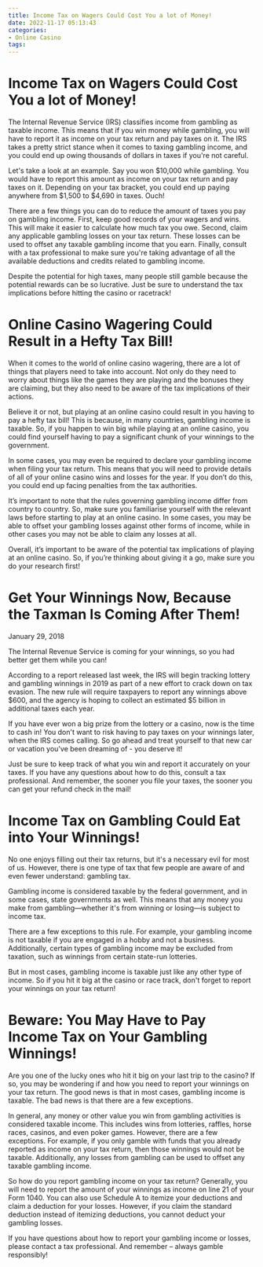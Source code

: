 ```yaml
---
title: Income Tax on Wagers Could Cost You a lot of Money!
date: 2022-11-17 05:13:43
categories:
- Online Casino
tags:
---
```



#  Income Tax on Wagers Could Cost You a lot of Money!

The Internal Revenue Service (IRS) classifies income from gambling as taxable income. This means that if you win money while gambling, you will have to report it as income on your tax return and pay taxes on it. The IRS takes a pretty strict stance when it comes to taxing gambling income, and you could end up owing thousands of dollars in taxes if you're not careful.

Let's take a look at an example. Say you won $10,000 while gambling. You would have to report this amount as income on your tax return and pay taxes on it. Depending on your tax bracket, you could end up paying anywhere from $1,500 to $4,690 in taxes. Ouch!

There are a few things you can do to reduce the amount of taxes you pay on gambling income. First, keep good records of your wagers and wins. This will make it easier to calculate how much tax you owe. Second, claim any applicable gambling losses on your tax return. These losses can be used to offset any taxable gambling income that you earn. Finally, consult with a tax professional to make sure you're taking advantage of all the available deductions and credits related to gambling income.

Despite the potential for high taxes, many people still gamble because the potential rewards can be so lucrative. Just be sure to understand the tax implications before hitting the casino or racetrack!

#  Online Casino Wagering Could Result in a Hefty Tax Bill!

When it comes to the world of online casino wagering, there are a lot of things that players need to take into account. Not only do they need to worry about things like the games they are playing and the bonuses they are claiming, but they also need to be aware of the tax implications of their actions.

Believe it or not, but playing at an online casino could result in you having to pay a hefty tax bill! This is because, in many countries, gambling income is taxable. So, if you happen to win big while playing at an online casino, you could find yourself having to pay a significant chunk of your winnings to the government.

In some cases, you may even be required to declare your gambling income when filing your tax return. This means that you will need to provide details of all of your online casino wins and losses for the year. If you don’t do this, you could end up facing penalties from the tax authorities.

It’s important to note that the rules governing gambling income differ from country to country. So, make sure you familiarise yourself with the relevant laws before starting to play at an online casino. In some cases, you may be able to offset your gambling losses against other forms of income, while in other cases you may not be able to claim any losses at all.

Overall, it’s important to be aware of the potential tax implications of playing at an online casino. So, if you’re thinking about giving it a go, make sure you do your research first!

#  Get Your Winnings Now, Because the Taxman Is Coming After Them!

January 29, 2018

The Internal Revenue Service is coming for your winnings, so you had better get them while you can!

According to a report released last week, the IRS will begin tracking lottery and gambling winnings in 2019 as part of a new effort to crack down on tax evasion. The new rule will require taxpayers to report any winnings above $600, and the agency is hoping to collect an estimated $5 billion in additional taxes each year.

If you have ever won a big prize from the lottery or a casino, now is the time to cash in! You don't want to risk having to pay taxes on your winnings later, when the IRS comes calling. So go ahead and treat yourself to that new car or vacation you've been dreaming of - you deserve it!

Just be sure to keep track of what you win and report it accurately on your taxes. If you have any questions about how to do this, consult a tax professional. And remember, the sooner you file your taxes, the sooner you can get your refund check in the mail!

#  Income Tax on Gambling Could Eat into Your Winnings!

No one enjoys filling out their tax returns, but it's a necessary evil for most of us. However, there is one type of tax that few people are aware of and even fewer understand: gambling tax.

Gambling income is considered taxable by the federal government, and in some cases, state governments as well. This means that any money you make from gambling—whether it's from winning or losing—is subject to income tax.

There are a few exceptions to this rule. For example, your gambling income is not taxable if you are engaged in a hobby and not a business. Additionally, certain types of gambling income may be excluded from taxation, such as winnings from certain state-run lotteries.

But in most cases, gambling income is taxable just like any other type of income. So if you hit it big at the casino or race track, don't forget to report your winnings on your tax return!

#  Beware: You May Have to Pay Income Tax on Your Gambling Winnings!

Are you one of the lucky ones who hit it big on your last trip to the casino? If so, you may be wondering if and how you need to report your winnings on your tax return. The good news is that in most cases, gambling income is taxable. The bad news is that there are a few exceptions.

In general, any money or other value you win from gambling activities is considered taxable income. This includes wins from lotteries, raffles, horse races, casinos, and even poker games. However, there are a few exceptions. For example, if you only gamble with funds that you already reported as income on your tax return, then those winnings would not be taxable. Additionally, any losses from gambling can be used to offset any taxable gambling income.

So how do you report gambling income on your tax return? Generally, you will need to report the amount of your winnings as income on line 21 of your Form 1040. You can also use Schedule A to itemize your deductions and claim a deduction for your losses. However, if you claim the standard deduction instead of itemizing deductions, you cannot deduct your gambling losses.

If you have questions about how to report your gambling income or losses, please contact a tax professional. And remember – always gamble responsibly!